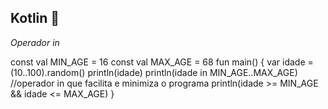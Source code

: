 ## Kotlin :mobile_phone_off:

_Operador in_

const val MIN_AGE = 16
const val MAX_AGE = 68
fun main() {
    var idade = (10..100).random()
    println(idade)
    println(idade in MIN_AGE..MAX_AGE) //operador in que facilita e minimiza o programa
    println(idade >= MIN_AGE && idade <= MAX_AGE)
}

